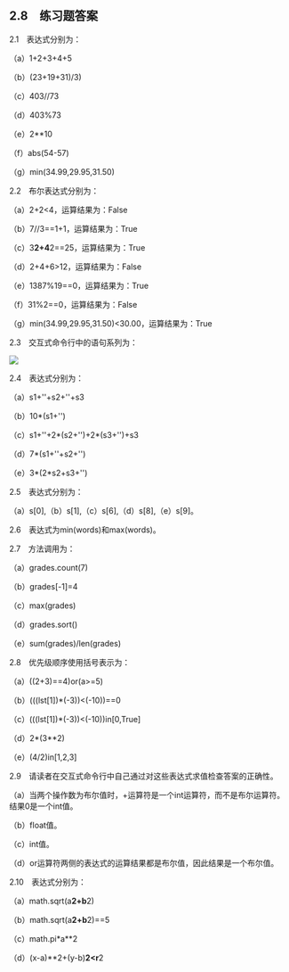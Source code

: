    

## 2.8　练习题答案

2.1　表达式分别为：

（a）1+2+3+4+5

（b）(23+19+31)/3)

（c）403//73

（d）403%73

（e）2**10

（f）abs(54-57)

（g）min(34.99,29.95,31.50)

2.2　布尔表达式分别为：

（a）2+2<4，运算结果为：False

（b）7//3==1+1，运算结果为：True

（c）3**2+4**2==25，运算结果为：True

（d）2+4+6>12，运算结果为：False

（e）1387%19==0，运算结果为：True

（f）31%2==0，运算结果为：False

（g）min(34.99,29.95,31.50)<30.00，运算结果为：True

2.3　交互式命令行中的语句系列为：

![](0-Assets/Epubook/程序员编程语言经典合集（计算机科学丛书5册套装），javapython编程语言含经典教材龙书《编译原理》%20(Bruce%20Eckel%20%20Alfred%20V.%20Aho%20%20Monica%20S.%20Lam%20etc.)%20(Z-Library)/images/image08011.jpeg)

2.4　表达式分别为：

（a）s1+''+s2+''+s3

（b）10*(s1+'')

（c）s1+''+2*(s2+'')+2*(s3+'')+s3

（d）7*(s1+''+s2+'')

（e）3*(2*s2+s3+'')

2.5　表达式分别为：

（a）s[0],（b）s[1],（c）s[6],（d）s[8],（e）s[9]。

2.6　表达式为min(words)和max(words)。

2.7　方法调用为：

（a）grades.count(7)

（b）grades[-1]=4

（c）max(grades)

（d）grades.sort()

（e）sum(grades)/len(grades)

2.8　优先级顺序使用括号表示为：

（a）((2+3)==4)or(a>=5)

（b）(((lst[1])*(-3))<(-10))==0

（c）(((lst[1])*(-3))<(-10))in[0,True]

（d）2*(3**2)

（e）(4/2)in[1,2,3]

2.9　请读者在交互式命令行中自己通过对这些表达式求值检查答案的正确性。

（a）当两个操作数为布尔值时，+运算符是一个int运算符，而不是布尔运算符。结果0是一个int值。

（b）float值。

（c）int值。

（d）or运算符两侧的表达式的运算结果都是布尔值，因此结果是一个布尔值。

2.10　表达式分别为：

（a）math.sqrt(a**2+b**2)

（b）math.sqrt(a**2+b**2)==5

（c）math.pi*a**2

（d）(x-a)**2+(y-b)**2<r**2